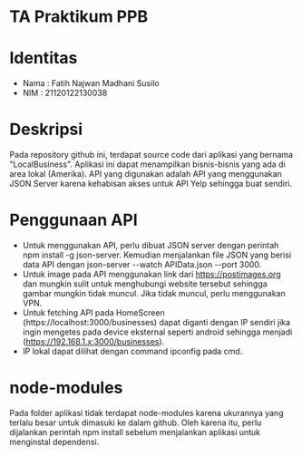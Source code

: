 # TA Praktikum PPB
Identitas
=========
- Nama : Fatih Najwan Madhani Susilo
- NIM : 21120122130038

Deskripsi
=========
Pada repository github ini, terdapat source code dari aplikasi yang bernama "LocalBusiness". Aplikasi ini dapat menampilkan bisnis-bisnis yang ada di area lokal (Amerika). API yang digunakan adalah API yang menggunakan JSON Server karena kehabisan akses untuk API Yelp sehingga buat sendiri.

Penggunaan API
==============
- Untuk menggunakan API, perlu dibuat JSON server dengan perintah npm install -g json-server. Kemudian menjalankan file JSON yang berisi data API dengan json-server --watch APIData.json --port 3000.
- Untuk image pada API menggunakan link dari https://postimages.org dan mungkin sulit untuk menghubungi website tersebut sehingga gambar mungkin tidak muncul. Jika tidak muncul, perlu menggunakan VPN.
- Untuk fetching API pada HomeScreen (https://localhost:3000/businesses) dapat diganti dengan IP sendiri jika ingin mengetes pada device eksternal seperti android sehingga menjadi (https://192.168.1.x:3000/businesses).
- IP lokal dapat dilihat dengan command ipconfig pada cmd.

node-modules
============
Pada folder aplikasi tidak terdapat node-modules karena ukurannya yang terlalu besar untuk dimasuki ke dalam github. Oleh karena itu, perlu dijalankan perintah npm install sebelum menjalankan aplikasi untuk menginstal dependensi.
